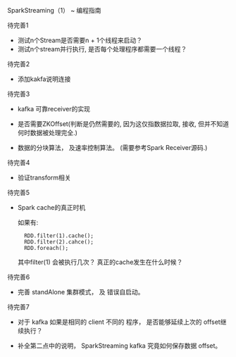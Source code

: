 SparkStreaming（1） ~ 编程指南

待完善1

* 测试n个Stream是否需要n + 1个线程来启动？
* 测试n个stream并行执行, 是否每个处理程序都需要一个线程？

待完善2

* 添加kakfa说明连接

待完善3

* kafka 可靠receiver的实现

* 是否需要ZKOffset(判断是仍然需要的, 因为这仅指数据拉取, 接收, 但并不知道何时数据被处理完全.)

* 数据的分块算法， 及速率控制算法。 (需要参考Spark Receiver源码.)

待完善4

* 验证transform相关

待完善5

* Spark cache的真正时机

    如果有:

        RDD.filter(1).cache();
        RDD.filter(2).cahce();
        RDD.foreach();

    其中filter(1) 会被执行几次？ 真正的cache发生在什么时候？

待完善6

* 完善 standAlone 集群模式， 及 错误自启动。

待完善7

* 对于 kafka 如果是相同的 client 不同的 程序， 是否能够延续上次的 offset继续执行？

* 补全第二点中的说明， SparkStreaming kafka 究竟如何保存数据 offset。

